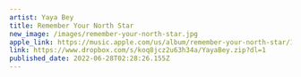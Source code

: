 ```yaml
---
artist: Yaya Bey
title: Remember Your North Star
new_image: /images/remember-your-north-star.jpg
apple_link: https://music.apple.com/us/album/remember-your-north-star/1610345642
link: https://www.dropbox.com/s/koq8jcz2u63h34a/YayaBey.zip?dl=1
published_date: 2022-06-28T02:28:26.155Z
---
```

